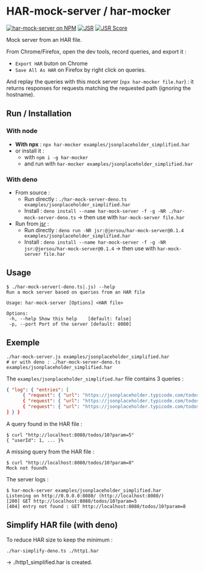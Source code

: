 # HAR-mock-server / har-mocker

[![har-mock-server on NPM](https://img.shields.io/npm/v/har-mocker.svg)](https://npmjs.org/package/har-mocker)
[![JSR](https://jsr.io/badges/@jersou/har-mock-server)](https://jsr.io/@jersou/har-mock-server)
[![JSR Score](https://jsr.io/badges/@jersou/har-mock-server/score)](https://jsr.io/@jersou/har-mock-server)

Mock server from an HAR file.

From Chrome/Firefox, open the dev tools, record queries, and export it :

- `Export HAR` buton on Chrome
- `Save All As HAR` on Firefox by right click on queries.

And replay the queries with this mock server (`npx har-mocker file.har`) : it
returns responses for requests matching the requested path (ignoring the
hostname).

## Run / Installation

### With node

- **With npx** : `npx har-mocker examples/jsonplaceholder_simplified.har`
- or install it :
  - with `npm i -g har-mocker`
  - and run with `har-mocker examples/jsonplaceholder_simplified.har`

### With deno

- From source :
  - Run directly :
    `./har-mock-server-deno.ts examples/jsonplaceholder_simplified.har`
  - Install :
    `deno install --name har-mock-server -f -g -NR ./har-mock-server-deno.ts` →
    then use with `har-mock-server file.har`
- Run from [jsr](https://jsr.io/) :
  - Run directly :
    `deno run -NR jsr:@jersou/har-mock-server@0.1.4 examples/jsonplaceholder_simplified.har`
  - Install :
    `deno install --name har-mock-server -f -g -NR jsr:@jersou/har-mock-server@0.1.4`
    → then use with `har-mock-server file.har`

## Usage

```
$ ./har-mock-server(-deno.ts|.js) --help
Run a mock server based on queries from an HAR file

Usage: har-mock-server [Options] <HAR file>

Options:
 -h, --help Show this help    [default: false]
 -p, --port Port of the server [default: 8080]
```

## Exemple

```shell
./har-mock-server.js examples/jsonplaceholder_simplified.har
# or with deno : ./har-mock-server-deno.ts examples/jsonplaceholder_simplified.har
```

The `examples/jsonplaceholder_simplified.har` file contains 3 queries :

```json
{ "log": { "entries": [
      { "request": { "url": "https://jsonplaceholder.typicode.com/todos/2", ... },
      { "request": { "url": "https://jsonplaceholder.typicode.com/todos/10?param=5", ... },
      { "request": { "url": "https://jsonplaceholder.typicode.com/todos/10?param=9", ... }
] } }
```

A query found in the HAR file :

```
$ curl "http://localhost:8080/todos/10?param=5"
{ "userId": 1, ... }%
```

A missing query from the HAR file :

```
$ curl "http://localhost:8080/todos/10?param=8"
Mock not found%
```

The server logs :

```
$ har-mock-server examples/jsonplaceholder_simplified.har
Listening on http://0.0.0.0:8080/ (http://localhost:8080/)
[200] GET http://localhost:8080/todos/10?param=5
[404] entry not found : GET http://localhost:8080/todos/10?param=8
```

## Simplify HAR file (with deno)

To reduce HAR size to keep the minimum :

```shell
./har-simplify-deno.ts ./http1.har
```

→ ./http1_simplified.har is created.
